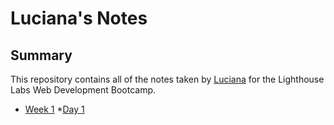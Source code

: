# Luciana's Notes


## Summary 

This repository contains all of the notes taken by [Luciana](https://www.lighthouselabs.ca/) for the Lighthouse Labs Web Development Bootcamp.  

* [Week 1](/Week_1)
    *[Day 1](/Week_1/Day_1)